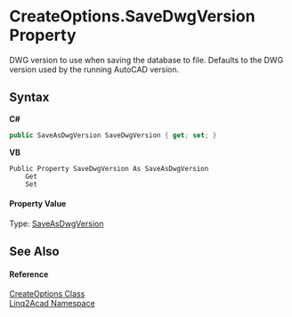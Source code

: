 # CreateOptions.SaveDwgVersion Property 
 

DWG version to use when saving the database to file. Defaults to the DWG version used by the running AutoCAD version.

## Syntax

**C#**<br />
``` C#
public SaveAsDwgVersion SaveDwgVersion { get; set; }
```

**VB**<br />
``` VB
Public Property SaveDwgVersion As SaveAsDwgVersion
	Get
	Set
```


#### Property Value
Type: <a href="T_Linq2Acad_SaveAsDwgVersion.md">SaveAsDwgVersion</a>

## See Also


#### Reference
<a href="T_Linq2Acad_CreateOptions.md">CreateOptions Class</a><br /><a href="N_Linq2Acad.md">Linq2Acad Namespace</a><br />
